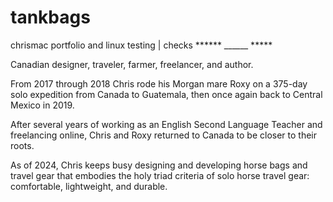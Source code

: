 # tankbags
chrismac portfolio and linux testing | checks
****** ______ *****

Canadian designer, traveler, farmer, freelancer, and author.

From 2017 through 2018 Chris rode his Morgan mare Roxy on a 375-day solo expedition from Canada to Guatemala, then once again back to Central Mexico in 2019.

After several years of working as an English Second Language Teacher and freelancing online, Chris and Roxy returned to Canada to be closer to their roots.

As of 2024, Chris keeps busy designing and developing horse bags and travel gear that embodies the holy triad criteria of solo horse travel gear: comfortable, lightweight, and durable.
